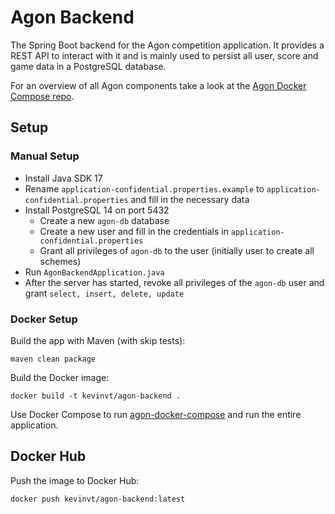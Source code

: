 # Agon Backend

The Spring Boot backend for the Agon competition application. It provides a REST API to interact with it and is mainly used to persist all user, score and game data in a PostgreSQL database.

For an overview of all Agon components take a look at the [Agon Docker Compose repo](https://github.com/KevinVanthuyne/agon-docker-compose).

## Setup

### Manual Setup

- Install Java SDK 17
- Rename `application-confidential.properties.example` to `application-confidential.properties` and fill in the necessary data
- Install PostgreSQL 14 on port 5432
    - Create a new `agon-db` database
    - Create a new user and fill in the credentials in `application-confidential.properties`
    - Grant all privileges of `agon-db` to the user (initially user to create all schemes)
- Run `AgonBackendApplication.java`
- After the server has started, revoke all privileges of the `agon-db` user and grant `select, insert, delete, update`

### Docker Setup

Build the app with Maven (with skip tests):
```
maven clean package
```
Build the Docker image:
```
docker build -t kevinvt/agon-backend .
```
Use Docker Compose to run [agon-docker-compose](https://github.com/KevinVanthuyne/agon-docker-compose) and run the entire application.

## Docker Hub

Push the image to Docker Hub:
```
docker push kevinvt/agon-backend:latest
```

